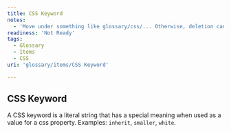 ```yaml
---
title: CSS Keyword
notes:
  - 'Move under something like glossary/css/... Otherwise, deletion candidate, and move this definition in context of something else, such as a layout section under concepts or tuts.'
readiness: 'Not Ready'
tags:
  - Glossary
  - Items
  - CSS
uri: 'glossary/items/CSS Keyword'

---
```

## CSS Keyword

A CSS keyword is a literal string that has a special meaning when used as a value for a css property. Examples: `inherit`, `smaller`, `white`.
